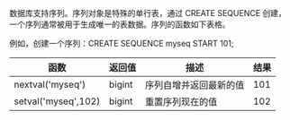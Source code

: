 

数据库支持序列。序列对象是特殊的单行表，通过 CREATE SEQUENCE 创建，一个序列通常被用于生成唯一的表数据。序列的函数如下表格。

例如，创建一个序列：CREATE SEQUENCE myseq START 101;

| 函数                | 返回值 | 描述                     | 结果 |
| ------------------- | ------ | ------------------------ | ---- |
| nextval('myseq')    | bigint | 序列自增并返回最新的值 | 101  |
| setval('myseq',102) | bigint | 重置序列现在的值         | 102  |

 
